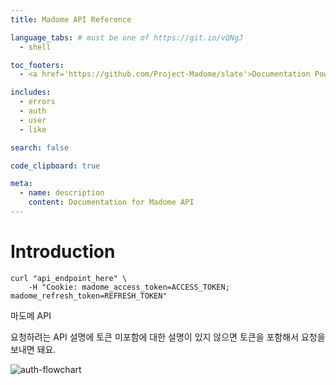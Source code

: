 ```yaml
---
title: Madome API Reference

language_tabs: # must be one of https://git.io/vQNgJ
  - shell

toc_footers:
  - <a href='https://github.com/Project-Madome/slate'>Documentation Powered by Slate</a>

includes:
  - errors
  - auth
  - user
  - like

search: false

code_clipboard: true

meta:
  - name: description
    content: Documentation for Madome API
---
```


# Introduction

```shell
curl "api_endpoint_here" \
    -H "Cookie: madome_access_token=ACCESS_TOKEN; madome_refresh_token=REFRESH_TOKEN"
```

마도메 API

요청하려는 API 설명에 토큰 미포함에 대한 설명이 있지 않으면 토큰을 포함해서 요청을 보내면 돼요.

![auth-flowchart](auth-flowchart.svg)
